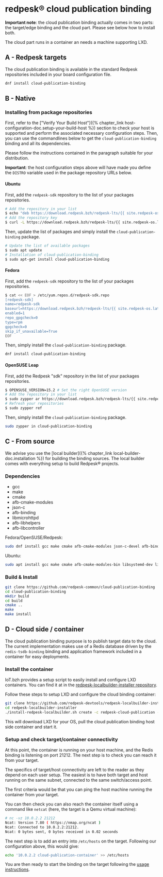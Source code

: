 # redpesk® cloud publication binding

**Important note**: the cloud publication binding actually comes in two parts: the
target/edge binding and the cloud part. Please see below how to install both.

The cloud part runs in a container an needs a machine supporting LXD.

## A - Redpesk targets

The cloud publication binding is available in the standard Redpesk repositories
included in your board configuration file.

```bash
dnf install cloud-publication-binding
```

## B - Native 

### Installing from package repositories

First, refer to the ["Verify Your Build Host"]({% chapter_link host-configuration-doc.setup-your-build-host %})
section to check your host is supported and perform the associated necessary
configuration steps. Then, you can use the commandlines below to get the
`cloud-publication-binding` binding and all its dependencies. 

Please follow the instructions contained in the paragraph suitable for your
distribution. 

**Important**: the host configuration steps above will have made you define the
`DISTRO` variable used in the package repository URLs below.

#### Ubuntu

First, add the `redpesk-sdk` repository to the list of your packages repositories.

```bash
# Add the repository in your list
$ echo "deb https://download.redpesk.bzh/redpesk-lts/{{ site.redpesk-os.latest }}/sdk/$DISTRO/ ./" | sudo tee -a /etc/apt/sources.list
# Add the repository key
$ curl -L https://download.redpesk.bzh/redpesk-lts/{{ site.redpesk-os.latest }}/sdk/$DISTRO/Release.key | sudo apt-key add -
```

Then, update the list of packages and simply install the `cloud-publication-binding` package.

```bash
# Update the list of available packages
$ sudo apt update
# Installation of cloud-publication-binding
$ sudo apt-get install cloud-publication-binding
```

#### Fedora

First, add the `redpesk-sdk` repository to the list of your packages repositories.

```bash
$ cat << EOF > /etc/yum.repos.d/redpesk-sdk.repo
[redpesk-sdk]
name=redpesk-sdk
baseurl=https://download.redpesk.bzh/redpesk-lts/{{ site.redpesk-os.latest }}/sdk/$DISTRO
enabled=1
repo_gpgcheck=0
type=rpm
gpgcheck=0
skip_if_unavailable=True
EOF
```

Then, simply install the `cloud-publication-binding` package.

```bash
dnf install cloud-publication-binding
```

#### OpenSUSE Leap

First, add the Redpesk "sdk" repository in the list of your packages repositories.

```bash
$ OPENSUSE_VERSION=15.2 # Set the right OpenSUSE version
# Add the repository in your list
$ sudo zypper ar https://download.redpesk.bzh/redpesk-lts/{{ site.redpesk-os.latest }}/sdk/$DISTRO/ redpesk-sdk
# Refresh your repositories
$ sudo zypper ref
```

Then, simply install the `cloud-publication-binding` package.

```bash
sudo zypper in cloud-publication-binding
```

## C - From source

We advise you use the [local builder]({% chapter_link local-builder-doc.installation %}) for building the binding sources. 
The local builder comes with everything setup to build Redpesk® projects.

### Dependencies

- gcc
- make
- cmake
- afb-cmake-modules
- json-c
- afb-binding
- libmicrohttpd
- afb-libhelpers
- afb-libcontroller

Fedora/OpenSUSE/Redpesk:
```bash
sudo dnf install gcc make cmake afb-cmake-modules json-c-devel afb-binding-devel libmicrohttpd afb-libhelpers-devel afb-libcontroller lua-devel
```

Ubuntu:
```bash
sudo apt install gcc make cmake afb-cmake-modules-bin libsystemd-dev libjson-c-dev afb-binding-dev libmicrohttpd12 afb-libhelpers-dev afb-libcontroller liblua5.3-dev
```

### Build & Install

```bash
git clone https://github.com/redpesk-common/cloud-publication-binding
cd cloud-publication-binding
mkdir build
cd build
cmake ..
make
make install
```

## D - Cloud side / container

The cloud publication binding purpose is to publish target data to the cloud.
The current implementation makes use of a Redis database driven by the
`redis-tsdb-binding` binding and application framework included in a container
for easy deployments.

### Install the container

IoT.bzh provides a setup script to easily install and configure LXD containers.
You can find it at in the [redpesk-localbuilder-installer repository](https://github.com/redpesk-devtools/redpesk-localbuilder-installer).

Follow these steps to setup LXD and configure the cloud binding container:

```bash
git clone https://github.com/redpesk-devtools/redpesk-localbuilder-installer
cd redpesk-localbuilder-installer
./install-redpesk-localbuilder.sh create -c redpesk-cloud-publication -t cloud-publication
```

This will download LXD for your OS, pull the cloud publication binding host 
side container and start it.

### Setup and check target/container connectivity

At this point, the container is running on your host machine, and the Redis
binding is listening on port 21212. The next step is to check you can reach it
from your target.

The specifics of target/host connectivity are left to the reader as they depend
on each user setup. The easiest is to have both target and host running on the
same subnet, connected to the same switch/access point.

The first criteria would be that you can ping the host machine running the
container from your target. 

You can then check you can also reach the container
itself using a command like `netcat` (here, the target is a Qemu virtual
machine):

```bash
# nc -vz 10.0.2.2 21212
Ncat: Version 7.80 ( https://nmap.org/ncat )
Ncat: Connected to 10.0.2.2:21212.
Ncat: 0 bytes sent, 0 bytes received in 0.02 seconds
```

The next step is to add an entry into `/etc/hosts` on the target. Following our
configuration above, this would give:

```bash
echo '10.0.2.2 cloud-publication-container' >> /etc/hosts
```

You are then ready to start the binding on the target following the [usage
instructions](4-Usage.html).
